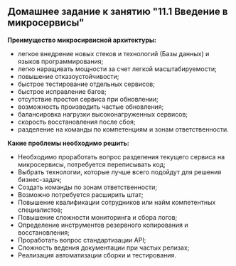 ## Домашнее задание к занятию "11.1 Введение в микросервисы"

**Преимущество микросирвисной архитектуры:**  

- легкое внедрение новых стеков и технологий (Базы данных) и языков программирования;
- легко наращивать мощности за счет легкой масштабируемости;
- повышение отказоустойчивости;
- быстрое тестирование отдельных сервисов;
- быстрое исправление багов;
- отсутствие простоя сервиса при обновлении;
- возможность производить частые обновления;
- балансировка нагрузки высоконагруженных сервисов;
- скорость восстановления после сбоя;
- разделение на команды по компетенциям и зонам ответственности.

**Какие проблемы необходимо решить:** 

- Необходимо проработать вопрос разделения текущего сервиса на микросервисы, потребуется переписывать код;
- Выбрать технологии, которые лучше всего подойдут для решения бизнес-задач;
- Создать команды по зонам ответственности;
- Возможно потребуется расширить штат;
- Повышение квалификации сотрудников или найм компетентных специалистов;
- Повышение сложности мониторинга и сбора логов;
- Определение инструментов резервного копирования и восстановления;
- Проработать вопрос стандартизации API;
- Сложность ведения документации при частых релизах;
- Реализация автоматизации сборки и тестирования.